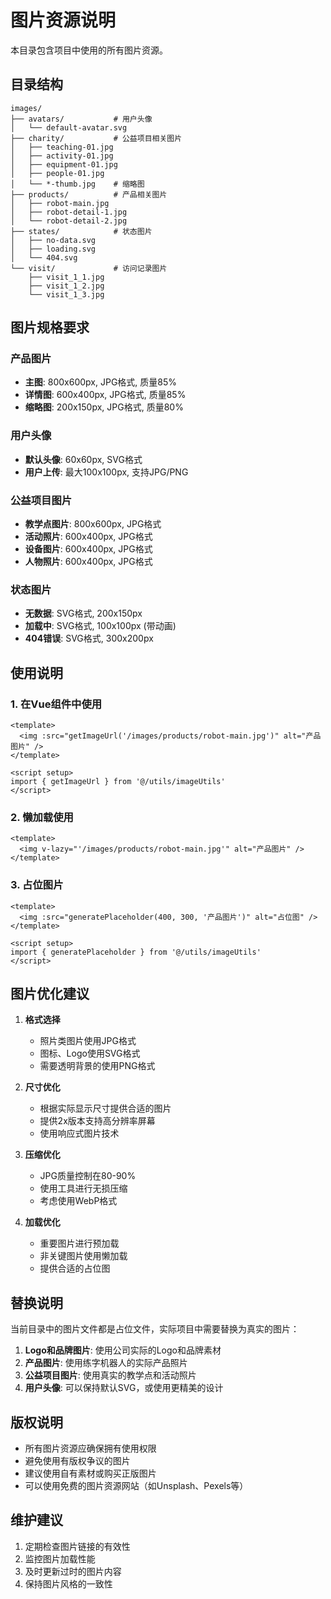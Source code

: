 # 图片资源说明

本目录包含项目中使用的所有图片资源。

## 目录结构

```
images/
├── avatars/           # 用户头像
│   └── default-avatar.svg
├── charity/           # 公益项目相关图片
│   ├── teaching-01.jpg
│   ├── activity-01.jpg
│   ├── equipment-01.jpg
│   ├── people-01.jpg
│   └── *-thumb.jpg    # 缩略图
├── products/          # 产品相关图片
│   ├── robot-main.jpg
│   ├── robot-detail-1.jpg
│   └── robot-detail-2.jpg
├── states/            # 状态图片
│   ├── no-data.svg
│   ├── loading.svg
│   └── 404.svg
└── visit/             # 访问记录图片
    ├── visit_1_1.jpg
    ├── visit_1_2.jpg
    └── visit_1_3.jpg
```

## 图片规格要求

### 产品图片
- **主图**: 800x600px, JPG格式, 质量85%
- **详情图**: 600x400px, JPG格式, 质量85%
- **缩略图**: 200x150px, JPG格式, 质量80%

### 用户头像
- **默认头像**: 60x60px, SVG格式
- **用户上传**: 最大100x100px, 支持JPG/PNG

### 公益项目图片
- **教学点图片**: 800x600px, JPG格式
- **活动照片**: 600x400px, JPG格式
- **设备图片**: 600x400px, JPG格式
- **人物照片**: 600x400px, JPG格式

### 状态图片
- **无数据**: SVG格式, 200x150px
- **加载中**: SVG格式, 100x100px (带动画)
- **404错误**: SVG格式, 300x200px

## 使用说明

### 1. 在Vue组件中使用
```vue
<template>
  <img :src="getImageUrl('/images/products/robot-main.jpg')" alt="产品图片" />
</template>

<script setup>
import { getImageUrl } from '@/utils/imageUtils'
</script>
```

### 2. 懒加载使用
```vue
<template>
  <img v-lazy="'/images/products/robot-main.jpg'" alt="产品图片" />
</template>
```

### 3. 占位图片
```vue
<template>
  <img :src="generatePlaceholder(400, 300, '产品图片')" alt="占位图" />
</template>

<script setup>
import { generatePlaceholder } from '@/utils/imageUtils'
</script>
```

## 图片优化建议

1. **格式选择**
   - 照片类图片使用JPG格式
   - 图标、Logo使用SVG格式
   - 需要透明背景的使用PNG格式

2. **尺寸优化**
   - 根据实际显示尺寸提供合适的图片
   - 提供2x版本支持高分辨率屏幕
   - 使用响应式图片技术

3. **压缩优化**
   - JPG质量控制在80-90%
   - 使用工具进行无损压缩
   - 考虑使用WebP格式

4. **加载优化**
   - 重要图片进行预加载
   - 非关键图片使用懒加载
   - 提供合适的占位图

## 替换说明

当前目录中的图片文件都是占位文件，实际项目中需要替换为真实的图片：

1. **Logo和品牌图片**: 使用公司实际的Logo和品牌素材
2. **产品图片**: 使用练字机器人的实际产品照片
3. **公益项目图片**: 使用真实的教学点和活动照片
4. **用户头像**: 可以保持默认SVG，或使用更精美的设计

## 版权说明

- 所有图片资源应确保拥有使用权限
- 避免使用有版权争议的图片
- 建议使用自有素材或购买正版图片
- 可以使用免费的图片资源网站（如Unsplash、Pexels等）

## 维护建议

1. 定期检查图片链接的有效性
2. 监控图片加载性能
3. 及时更新过时的图片内容
4. 保持图片风格的一致性